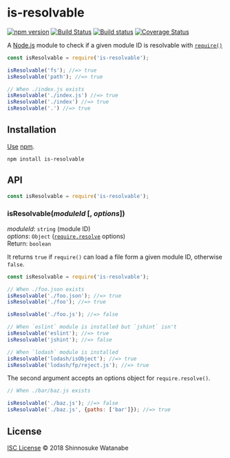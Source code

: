 # is-resolvable

[![npm version](https://img.shields.io/npm/v/is-resolvable.svg)](https://www.npmjs.com/package/is-resolvable)
[![Build Status](https://travis-ci.org/shinnn/is-resolvable.svg?branch=master)](https://travis-ci.org/shinnn/is-resolvable)
[![Build status](https://ci.appveyor.com/api/projects/status/ww1cdpignehlasbs?svg=true)](https://ci.appveyor.com/project/ShinnosukeWatanabe/is-resolvable)
[![Coverage Status](https://img.shields.io/coveralls/shinnn/is-resolvable.svg)](https://coveralls.io/r/shinnn/is-resolvable)

A [Node.js](https://nodejs.org/) module to check if a given module ID is resolvable with [`require()`](https://nodejs.org/api/globals.html#globals_require)

```javascript
const isResolvable = require('is-resolvable');

isResolvable('fs'); //=> true
isResolvable('path'); //=> true

// When ./index.js exists
isResolvable('./index.js') //=> true
isResolvable('./index') //=> true
isResolvable('.') //=> true
```

## Installation

[Use](https://docs.npmjs.com/cli/install) [npm](https://docs.npmjs.com/getting-started/what-is-npm).

```
npm install is-resolvable
```

## API

```javascript
const isResolvable = require('is-resolvable');
```

### isResolvable(*moduleId* [, *options*])

*moduleId*: `string` (module ID)  
*options*: `Object` ([`require.resolve`](https://nodejs.org/api/modules.html#modules_require_resolve_request_options) options)  
Return: `boolean`

It returns `true` if `require()` can load a file form a given module ID, otherwise `false`.

```javascript
const isResolvable = require('is-resolvable');

// When ./foo.json exists
isResolvable('./foo.json'); //=> true
isResolvable('./foo'); //=> true

isResolvable('./foo.js'); //=> false

// When `eslint` module is installed but `jshint` isn't
isResolvable('eslint'); //=> true
isResolvable('jshint'); //=> false

// When `lodash` module is installed
isResolvable('lodash/isObject'); //=> true
isResolvable('lodash/fp/reject.js'); //=> true
```

The second argument accepts an options object for `require.resolve()`.

```javascript
// When ./bar/baz.js exists

isResolvable('./baz.js'); //=> false
isResolvable('./baz.js', {paths: ['bar']}); //=> true
```

## License

[ISC License](./LICENSE) © 2018 Shinnosuke Watanabe
